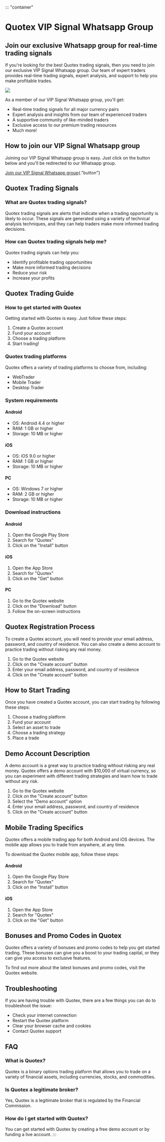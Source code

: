 ::: \"container\"
# Quotex VIP Signal Whatsapp Group

## Join our exclusive Whatsapp group for real-time trading signals

If you\'re looking for the best Quotex trading signals, then you need to
join our exclusive VIP Signal Whatsapp group. Our team of expert traders
provides real-time trading signals, expert analysis, and support to help
you make profitable trades.

[![](https://static.quotex.io/files/8_en/300_250.jpg)](https://traff.sbs/brokerqxsignupf)

As a member of our VIP Signal Whatsapp group, you\'ll get:

-   Real-time trading signals for all major currency pairs
-   Expert analysis and insights from our team of experienced traders
-   A supportive community of like-minded traders
-   Exclusive access to our premium trading resources
-   Much more!

## How to join our VIP Signal Whatsapp group

Joining our VIP Signal Whatsapp group is easy. Just click on the button
below and you\'ll be redirected to our Whatsapp group.

[Join our VIP Signal Whatsapp
group](\%22https://traff.sbs/brokerqxsignup\%22){."button"}

## Quotex Trading Signals

### What are Quotex trading signals?

Quotex trading signals are alerts that indicate when a trading
opportunity is likely to occur. These signals are generated using a
variety of technical analysis techniques, and they can help traders make
more informed trading decisions.

### How can Quotex trading signals help me?

Quotex trading signals can help you:

-   Identify profitable trading opportunities
-   Make more informed trading decisions
-   Reduce your risk
-   Increase your profits

## Quotex Trading Guide

### How to get started with Quotex

Getting started with Quotex is easy. Just follow these steps:

1.  Create a Quotex account
2.  Fund your account
3.  Choose a trading platform
4.  Start trading!

### Quotex trading platforms

Quotex offers a variety of trading platforms to choose from, including:

-   WebTrader
-   Mobile Trader
-   Desktop Trader

### System requirements

#### Android

-   OS: Android 4.4 or higher
-   RAM: 1 GB or higher
-   Storage: 10 MB or higher

#### iOS

-   OS: iOS 9.0 or higher
-   RAM: 1 GB or higher
-   Storage: 10 MB or higher

#### PC

-   OS: Windows 7 or higher
-   RAM: 2 GB or higher
-   Storage: 10 MB or higher

### Download instructions

#### Android

1.  Open the Google Play Store
2.  Search for "Quotex"
3.  Click on the "Install" button

#### iOS

1.  Open the App Store
2.  Search for "Quotex"
3.  Click on the "Get" button

#### PC

1.  Go to the Quotex website
2.  Click on the "Download" button
3.  Follow the on-screen instructions

## Quotex Registration Process

To create a Quotex account, you will need to provide your email address,
password, and country of residence. You can also create a demo account
to practice trading without risking any real money.

1.  Go to the Quotex website
2.  Click on the "Create account" button
3.  Enter your email address, password, and country of residence
4.  Click on the "Create account" button

## How to Start Trading

Once you have created a Quotex account, you can start trading by
following these steps:

1.  Choose a trading platform
2.  Fund your account
3.  Select an asset to trade
4.  Choose a trading strategy
5.  Place a trade

## Demo Account Description

A demo account is a great way to practice trading without risking any
real money. Quotex offers a demo account with \$10,000 of virtual
currency, so you can experiment with different trading strategies and
learn how to trade without any risk.

1.  Go to the Quotex website
2.  Click on the "Create account" button
3.  Select the "Demo account" option
4.  Enter your email address, password, and country of residence
5.  Click on the "Create account" button

## Mobile Trading Specifics

Quotex offers a mobile trading app for both Android and iOS devices. The
mobile app allows you to trade from anywhere, at any time.

To download the Quotex mobile app, follow these steps:

#### Android

1.  Open the Google Play Store
2.  Search for "Quotex"
3.  Click on the "Install" button

#### iOS

1.  Open the App Store
2.  Search for "Quotex"
3.  Click on the "Get" button

## Bonuses and Promo Codes in Quotex

Quotex offers a variety of bonuses and promo codes to help you get
started trading. These bonuses can give you a boost to your trading
capital, or they can give you access to exclusive features.

To find out more about the latest bonuses and promo codes, visit the
Quotex website.

## Troubleshooting

If you are having trouble with Quotex, there are a few things you can do
to troubleshoot the issue:

-   Check your internet connection
-   Restart the Quotex platform
-   Clear your browser cache and cookies
-   Contact Quotex support

## FAQ

### What is Quotex?

Quotex is a binary options trading platform that allows you to trade on
a variety of financial assets, including currencies, stocks, and
commodities.

### Is Quotex a legitimate broker?

Yes, Quotex is a legitimate broker that is regulated by the Financial
Commission.

### How do I get started with Quotex?

You can get started with Quotex by creating a free demo account or by
funding a live account.
:::

